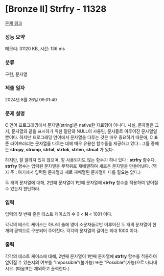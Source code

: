 # [Bronze II] Strfry - 11328 

[문제 링크](https://www.acmicpc.net/problem/11328) 

### 성능 요약

메모리: 31120 KB, 시간: 136 ms

### 분류

구현, 문자열

### 제출 일자

2024년 8월 26일 09:01:40

### 문제 설명

<p>C 언어 프로그래밍에서 문자열(string)은 native한 자료형이 아니다. 사실, 문자열은 그저, 문자열의 끝을 표시하기 위한 말단의 NULL이 사용된, 문자들로 이루어진 문자열일 뿐이다. 하지만 프로그래밍 언어에서 문자열을 다루는 것은 매우 중요하기 때문에, C 표준 라이브러리는 문자열을 다루는 데에 매우 유용한 함수들을 제공하고 있다 : 그들 중에는 <strong>strcpy</strong>, <strong>strcmp</strong>, <strong>strtol</strong>, <strong>strtok</strong>, <strong>strlen</strong>, <strong>strcat</strong> 가 있다.</p>

<p>하지만, 잘 알려져 있지 않으며, 잘 사용되지도 않는 함수가 하나 있다 : <strong>strfry</strong> 함수다. <strong>strfry</strong> 함수는 입력된 문자열을 무작위로 재배열하여 새로운 문자열을 만들어낸다. (역자 주 : 여기에서 입력된 문자열과 새로 재배열된 문자열이 다를 필요는 없다.)</p>

<p>두 개의 문자열에 대해, 2번째 문자열이 1번째 문자열에 <strong>strfry</strong> 함수를 적용하여 얻어질 수 있는지 판단하라.</p>

### 입력 

 <p>입력의 첫 번째 줄은 테스트 케이스의 수 0 < <strong>N</strong> < 1001 이다.</p>

<p>각각의 테스트 케이스는 하나의 줄에 영어 소문자들로만 이루어진 두 개의 문자열이 한 개의 공백으로 구분되어 주어진다. 각각의 문자열의 길이는 최대 1000 이다.</p>

### 출력 

 <p>각각의 테스트 케이스에 대해, 2번째 문자열이 1번째 문자열에 <strong>strfry</strong> 함수를 적용하여 얻어질 수 있는지의 여부를 "Impossible"(불가능) 또는 "Possible"(가능)으로 나타내시오. (따옴표는 제외하고 출력한다.)</p>

